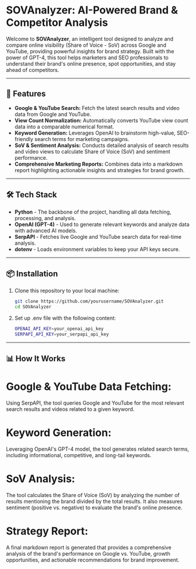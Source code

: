 # SOVAnalyzer: AI-Powered Brand & Competitor Analysis

Welcome to **SOVAnalyzer**, an intelligent tool designed to analyze and compare online visibility (Share of Voice - SoV) across Google and YouTube, providing powerful insights for brand strategy. Built with the power of GPT-4, this tool helps marketers and SEO professionals to understand their brand's online presence, spot opportunities, and stay ahead of competitors.

---

## 🚀 **Features**

- **Google & YouTube Search:** Fetch the latest search results and video data from Google and YouTube.
- **View Count Normalization:** Automatically converts YouTube view count data into a comparable numerical format.
- **Keyword Generation:** Leverages OpenAI to brainstorm high-value, SEO-friendly search terms for marketing campaigns.
- **SoV & Sentiment Analysis:** Conducts detailed analysis of search results and video views to calculate Share of Voice (SoV) and sentiment performance.
- **Comprehensive Marketing Reports:** Combines data into a markdown report highlighting actionable insights and strategies for brand growth.

---

## 🛠 **Tech Stack**

- **Python** - The backbone of the project, handling all data fetching, processing, and analysis.
- **OpenAI (GPT-4)** - Used to generate relevant keywords and analyze data with advanced AI models.
- **SerpAPI** - Fetches live Google and YouTube search data for real-time analysis.
- **dotenv** - Loads environment variables to keep your API keys secure.

---

## 📦 **Installation**

1. Clone this repository to your local machine:
   ```bash
   git clone https://github.com/yourusername/SOVAnalyzer.git
   cd SOVAnalyzer
   
2. Set up .env file with the following content:
   ```bash
   OPENAI_API_KEY=your_openai_api_key
   SERPAPI_API_KEY=your_serpapi_api_key

---

## 📊 **How It Works**
# Google & YouTube Data Fetching:
Using SerpAPI, the tool queries Google and YouTube for the most relevant search results and videos related to a given keyword.

# Keyword Generation:
Leveraging OpenAI's GPT-4 model, the tool generates related search terms, including informational, competitive, and long-tail keywords.

# SoV Analysis:
The tool calculates the Share of Voice (SoV) by analyzing the number of results mentioning the brand divided by the total results. It also measures sentiment (positive vs. negative) to evaluate the brand's online presence.

# Strategy Report:
A final markdown report is generated that provides a comprehensive analysis of the brand's performance on Google vs. YouTube, growth opportunities, and actionable recommendations for brand improvement.
